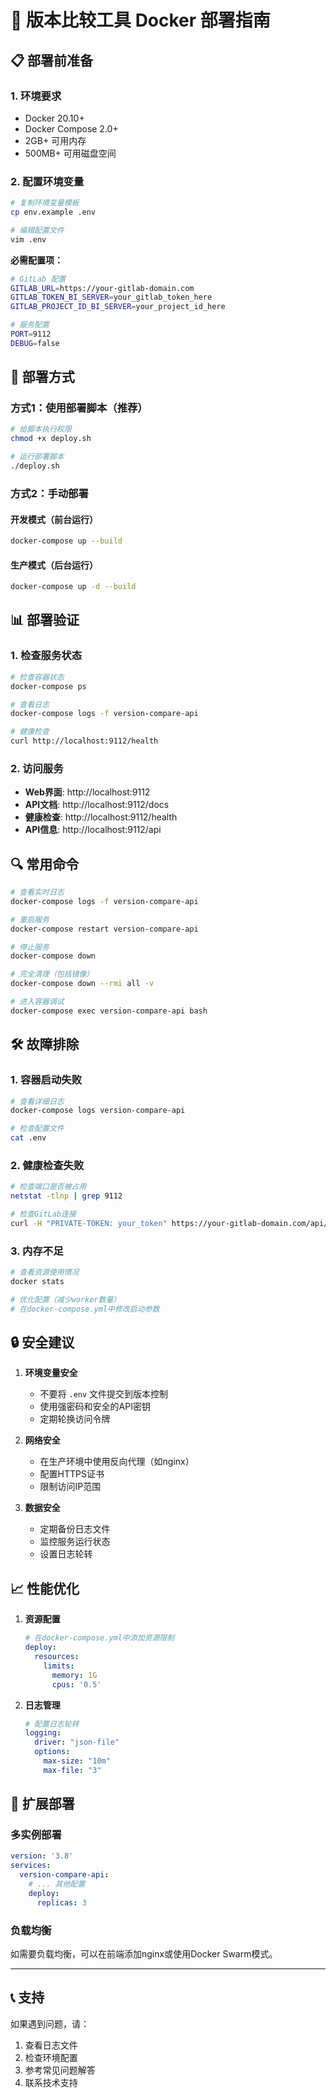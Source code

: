 # 🚀 版本比较工具 Docker 部署指南

## 📋 部署前准备

### 1. 环境要求
- Docker 20.10+
- Docker Compose 2.0+
- 2GB+ 可用内存
- 500MB+ 可用磁盘空间

### 2. 配置环境变量
```bash
# 复制环境变量模板
cp env.example .env

# 编辑配置文件
vim .env
```

**必需配置项：**
```bash
# GitLab 配置
GITLAB_URL=https://your-gitlab-domain.com
GITLAB_TOKEN_BI_SERVER=your_gitlab_token_here
GITLAB_PROJECT_ID_BI_SERVER=your_project_id_here

# 服务配置
PORT=9112
DEBUG=false
```

## 🔧 部署方式

### 方式1：使用部署脚本（推荐）
```bash
# 给脚本执行权限
chmod +x deploy.sh

# 运行部署脚本
./deploy.sh
```

### 方式2：手动部署

#### 开发模式（前台运行）
```bash
docker-compose up --build
```

#### 生产模式（后台运行）
```bash
docker-compose up -d --build
```

## 📊 部署验证

### 1. 检查服务状态
```bash
# 检查容器状态
docker-compose ps

# 查看日志
docker-compose logs -f version-compare-api

# 健康检查
curl http://localhost:9112/health
```

### 2. 访问服务
- **Web界面**: http://localhost:9112
- **API文档**: http://localhost:9112/docs
- **健康检查**: http://localhost:9112/health
- **API信息**: http://localhost:9112/api

## 🔍 常用命令

```bash
# 查看实时日志
docker-compose logs -f version-compare-api

# 重启服务
docker-compose restart version-compare-api

# 停止服务
docker-compose down

# 完全清理（包括镜像）
docker-compose down --rmi all -v

# 进入容器调试
docker-compose exec version-compare-api bash
```

## 🛠️ 故障排除

### 1. 容器启动失败
```bash
# 查看详细日志
docker-compose logs version-compare-api

# 检查配置文件
cat .env
```

### 2. 健康检查失败
```bash
# 检查端口是否被占用
netstat -tlnp | grep 9112

# 检查GitLab连接
curl -H "PRIVATE-TOKEN: your_token" https://your-gitlab-domain.com/api/v4/user
```

### 3. 内存不足
```bash
# 查看资源使用情况
docker stats

# 优化配置（减少worker数量）
# 在docker-compose.yml中修改启动参数
```

## 🔒 安全建议

1. **环境变量安全**
   - 不要将 `.env` 文件提交到版本控制
   - 使用强密码和安全的API密钥
   - 定期轮换访问令牌

2. **网络安全**
   - 在生产环境中使用反向代理（如nginx）
   - 配置HTTPS证书
   - 限制访问IP范围

3. **数据安全**
   - 定期备份日志文件
   - 监控服务运行状态
   - 设置日志轮转

## 📈 性能优化

1. **资源配置**
   ```yaml
   # 在docker-compose.yml中添加资源限制
   deploy:
     resources:
       limits:
         memory: 1G
         cpus: '0.5'
   ```

2. **日志管理**
   ```yaml
   # 配置日志轮转
   logging:
     driver: "json-file"
     options:
       max-size: "10m"
       max-file: "3"
   ```

## 🚀 扩展部署

### 多实例部署
```yaml
version: '3.8'
services:
  version-compare-api:
    # ... 其他配置
    deploy:
      replicas: 3
```

### 负载均衡
如需要负载均衡，可以在前端添加nginx或使用Docker Swarm模式。

---

## 📞 支持

如果遇到问题，请：
1. 查看日志文件
2. 检查环境配置
3. 参考常见问题解答
4. 联系技术支持 